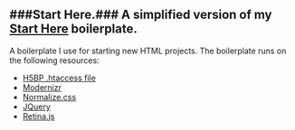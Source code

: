 ###Start Here.###
A simplified version of my [Start Here](https://github.com/poopsplat/starthere) boilerplate.
---
A boilerplate I use for starting new HTML projects. The boilerplate runs on the following resources:  
* [H5BP .htaccess file](https://github.com/h5bp/html5-boilerplate/blob/master/.htaccess)
* [Modernizr](http://modernizr.com/download/#-flexbox-flexboxlegacy-inlinesvg-smil-svg-svgclippaths-touch-shiv-cssclasses-teststyles-testprop-testallprops-prefixes-domprefixes-load)
* [Normalize.css](http://necolas.github.io/normalize.css/)
* [JQuery](http://jquery.com/)
* [Retina.js](http://retinajs.com/)